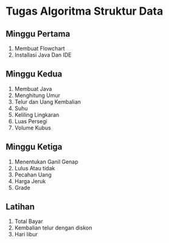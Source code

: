 # Tugas Algoritma Struktur Data

## Minggu Pertama 
1. Membuat Flowchart
2. Installasi Java Dan IDE

## Minggu Kedua
1. Membuat Java
2. Menghitung Umur
3. Telur dan Uang Kembalian
5. Suhu
6. Keliling Lingkaran
7. Luas Persegi
8. Volume Kubus

## Minggu Ketiga
1. Menentukan Ganil Genap
2. Lulus Atau tidak
3. Pecahan Uang
4. Harga Jeruk
5. Grade

## Latihan
1. Total Bayar
3. Kembalian telur dengan diskon
2. Hari libur
